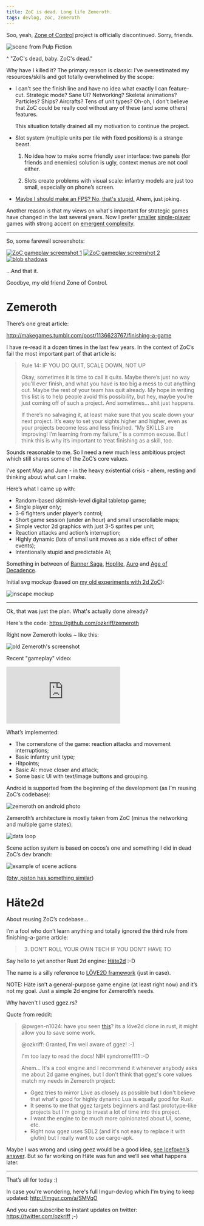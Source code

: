 ```yaml
---
title: ZoC is dead. Long life Zemeroth.
tags: devlog, zoc, zemeroth
---
```


Soo, yeah, [Zone of Control](https://github.com/ozkriff/zoc) project is
officially discontinued. Sorry, friends.

![scene from Pulp Fiction](http://i.imgur.com/cONHdvy.png)

^ "ZoC's dead, baby. ZoC's dead."

Why have I killed it? The primary reason is classic: I've overestimated
my resources/skills and got totally overwhelmed by the scope:

-   I can't see the finish line and have no idea what exactly I can
    feature-cut. Strategic mode? Sane UI? Networking? Skeletal
    animations? Particles? Ships? Aircrafts? Tens of unit types? Oh-oh,
    I don't believe that ZoC could be really cool without any of these
    (and some others) features.

    This situation totally drained all my motivation to continue the
    project.

-   Slot system (multiple units per tile with fixed positions) is a
    strange beast.

    1) No idea how to make some friendly user interface: two panels (for
    friends and enemies) solution is ugly, context menus are not cool
    either.

    2) Slots create problems with visual scale: infantry models are just too
    small, especially on phone’s screen.

-   [Maybe I should make an FPS? No, that's stupid.](http://i.imgur.com/F6qf4FNl.png) Ahem, just joking.

Another reason is that my views on what's important for strategic games
have changed in the last several years. Now I prefer
[smaller](http://keithburgun.net/videogames-are-broken-toys)
[single-player](http://keithburgun.net/the-default-number-of-players-is-one)
games with strong accent on [emergent
complexity](http://keithburgun.net/minimalism-vs-elegance).

------------------------------------------------------------------------

So, some farewell screenshots:

[![ZoC gameplay screenshot 1](http://i.imgur.com/TYoAVj6m.png)](http://i.imgur.com/TYoAVj6.png)
[![ZoC gameplay screenshot 2](http://i.imgur.com/V4ZPCrTm.png)](http://i.imgur.com/V4ZPCrT.png)
[![blob shadows](http://i.imgur.com/CKczL44m.png)](http://i.imgur.com/CKczL44.png)

...And that it.

Goodbye, my old friend Zone of Control.

Zemeroth
========

There’s one great article:

<http://makegames.tumblr.com/post/1136623767/finishing-a-game>

I have re-read it a dozen times in the last few years. In the context of
ZoC’s fail the most important part of that article is:

> Rule 14: IF YOU DO QUIT, SCALE DOWN, NOT UP
>
> Okay, sometimes it is time to call it quits. Maybe there’s just no way
> you’ll ever finish, and what you have is too big a mess to cut
> anything out. Maybe the rest of your team has quit already. My hope in
> writing this list is to help people avoid this possibility, but hey,
> maybe you’re just coming off of such a project. And sometimes... shit
> just happens.
>
> If there’s no salvaging it, at least make sure that you scale down
> your next project. It’s easy to set your sights higher and higher,
> even as your projects become less and less finished. “My SKILLS are
> improving! I’m learning from my failure,” is a common excuse. But I
> think this is why it’s important to treat finishing as a skill, too.

Sounds reasonable to me. So I need a new much less ambitious project
which still shares some of the ZoC’s core values.

I’ve spent May and June - in the heavy existential crisis - ahem,
resting and thinking about what can I make.

Here’s what I came up with:

-   Random-based skirmish-level digital tabletop game;
-   Single player only;
-   3-6 fighters under player’s control;
-   Short game session (under an hour) and small unscrollable maps;
-   Simple vector 2d graphics with just 3-5 sprites per unit;
-   Reaction attacks and action’s interruption;
-   Highly dynamic (lots of small unit moves as a side effect of other
    events);
-   Intentionally stupid and predictable AI;

Something in between of [Banner
Saga](http://store.steampowered.com/app/237990/The_Banner_Saga),
[Hoplite](https://play.google.com/store/apps/details?id=com.magmafortress.hoplite),
[Auro](http://store.steampowered.com/app/459680/Auro_A_MonsterBumping_Adventure/)
and [Age of
Decadence](http://store.steampowered.com/app/230070/The_Age_of_Decadence/).

Initial svg mockup (based on [my old experiments with 2d
ZoC](http://i.imgur.com/NNQkC1e.png)):

![inscape mockup](http://i.imgur.com/L8gaqaP.png)

------------------------------------------------------------------------

Ok, that was just the plan. What's actually done already?

Here's the code: <https://github.com/ozkriff/zemeroth>

Right now Zemeroth looks ~ like this:

![old Zemeroth's screenshot](http://i.imgur.com/EEtIxGp.png)

Recent "gameplay" video:

<div class="youtube"><iframe frameborder="0" allowfullscreen src="https://www.youtube.com/embed/MVt_UOnmdKI?rel=0&showinfo=0"></iframe></div>

What’s implemented:

-   The cornerstone of the game: reaction attacks and movement
    interruptions;
-   Basic infantry unit type;
-   Hitpoints;
-   Basic AI: move closer and attack;
-   Some basic UI with text/image buttons and grouping.

Android is supported from the beginning of the development (as I’m
reusing ZoC’s codebase):

![zemeroth on android photo](http://i.imgur.com/T9EgPR1.png)

Zemeroth’s architecture is mostly taken from ZoC (minus the networking
and multiple game states):

![data loop](http://i.imgur.com/9A6GnDKl.jpg)

Scene action system is based on cocos’s one and something I did in dead
ZoC’s dev branch:

![example of scene actions](http://i.imgur.com/ajv6ILN.png)

([btw, piston has something similar](https://docs.rs/piston2d-sprite/0.36.0/sprite/enum.Animation.html))

Häte2d
======

About reusing ZoC’s codebase...

I’m a fool who don’t learn anything and totally ignored the third rule
from finishing-a-game article:

> 3.  DON’T ROLL YOUR OWN TECH IF YOU DON’T HAVE TO

Say hello to yet another Rust 2d engine: [Häte2d](https://docs.rs/hate) :-D

The name is a silly reference to [LÖVE2D framework](https://love2d.org) (just in case).

NOTE: Häte isn’t a general-purpose game engine (at least right now) and
it’s not my goal. Just a simple 2d engine for Zemeroth’s needs.

Why haven't I used ggez.rs?

Quote from reddit:

> @pwgen-n1024: have you seen
> [this](https://www.reddit.com/r/rust/comments/6mg02o/ggez_a_rust_library_to_create_good_games_easily/)?
> its a löve2d clone in rust, it might allow you to save some work.
>
> @ozkriff: Granted, I'm well aware of ggez! :-)
>
> I'm too lazy to read the docs! NIH syndrome!111 :-D
>
> Ahem... It's a cool engine and I recommend it whenever anybody asks me
> about 2d game engines, but I don't think that ggez's core values match
> my needs in Zemeroth project:
>
> -   Ggez tries to mirror Löve as closely as possible but I don't
>     believe that what's good for highly dynamic Lua is equally good
>     for Rust.
> -   It seems to me that ggez targets beginners and fast prototype-like
>     projects but I'm going to invest a lot of time into this project.
> -   I want the engine to be much more opinionated about UI, scene,
>     etc.
> -   Right now ggez uses SDL2 (and it's not easy to replace it with
>     glutin) but I really want to use cargo-apk.

Maybe I was wrong and using geez would be a good idea,
[see Icefoxen’s answer](https://www.reddit.com/r/rust/comments/6nri26//dkbqtiu/).
But so far working on Häte was fun and we’ll see what happens later.

------------------------------------------------------------------------

That’s all for today :)

In case you're wondering, here's full Imgur-devlog which I'm trying to
keep updated: <http://imgur.com/a/SMVqO>

And you can subscribe to instant updates on twitter:
<https://twitter.com/ozkriff> ;-)

